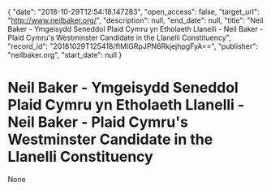 {
  "date": "2018-10-29T12:54:18.147283", 
  "open_access": false, 
  "target_url": "http://www.neilbaker.org/", 
  "description": null, 
  "end_date": null, 
  "title": "Neil Baker - Ymgeisydd Seneddol Plaid Cymru yn Etholaeth Llanelli - Neil Baker - Plaid Cymru's Westminster Candidate in the Llanelli Constituency", 
  "record_id": "20181029T125418/fIMIGRpJPN6RkjejhpgFyA==", 
  "publisher": "neilbaker.org", 
  "start_date": null
}

# Neil Baker - Ymgeisydd Seneddol Plaid Cymru yn Etholaeth Llanelli - Neil Baker - Plaid Cymru's Westminster Candidate in the Llanelli Constituency

None